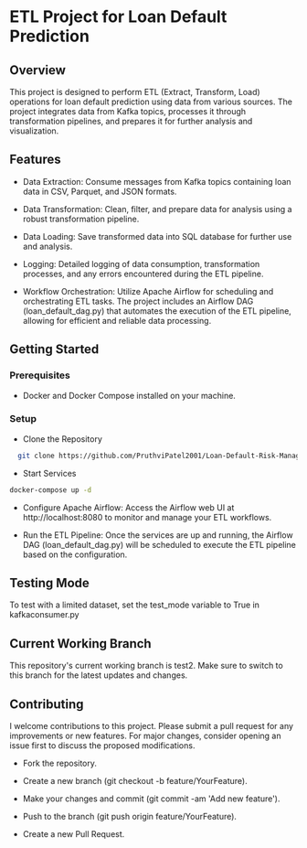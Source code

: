 
# ETL Project for Loan Default Prediction
## Overview

This project is designed to perform ETL (Extract, Transform, Load) operations for loan default prediction using data from various sources. The project integrates data from Kafka topics, processes it through transformation pipelines, and prepares it for further analysis and visualization.

## Features

- Data Extraction: Consume messages from Kafka topics containing loan data in CSV, Parquet, and JSON formats.

- Data Transformation: Clean, filter, and prepare data for analysis using a robust transformation pipeline.

- Data Loading: Save transformed data into SQL database for further use and analysis.

- Logging: Detailed logging of data consumption, transformation processes, and any errors encountered during the ETL pipeline.

- Workflow Orchestration: Utilize Apache Airflow for scheduling and orchestrating ETL tasks. The project includes an Airflow DAG (loan_default_dag.py) that automates the execution of the ETL pipeline, allowing for efficient and reliable data processing.

## Getting Started

### Prerequisites

- Docker and Docker Compose installed on your machine.

### Setup

- Clone the Repository
```bash
  git clone https://github.com/PruthviPatel2001/Loan-Default-Risk-Management.git
```

- Start Services
```bash
docker-compose up -d
```

- Configure Apache Airflow: Access the Airflow web UI at http://localhost:8080 to monitor and manage your ETL workflows.

- Run the ETL Pipeline: Once the services are up and running, the Airflow DAG (loan_default_dag.py) will be scheduled to execute the ETL pipeline based on the configuration.


## Testing Mode
To test with a limited dataset, set the test_mode variable to True in kafkaconsumer.py

## Current Working Branch
This repository's current working branch is test2. Make sure to switch to this branch for the latest updates and changes.

## Contributing

I welcome contributions to this project. Please submit a pull request for any improvements or new features. For major changes, consider opening an issue first to discuss the proposed modifications.

- Fork the repository.

- Create a new branch (git checkout -b feature/YourFeature).

- Make your changes and commit (git commit -am 'Add new feature').

- Push to the branch (git push origin feature/YourFeature).

- Create a new Pull Request.








